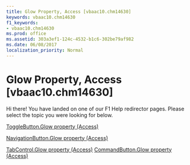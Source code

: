 ```yaml
---
title: Glow Property, Access [vbaac10.chm14630]
keywords: vbaac10.chm14630
f1_keywords:
- vbaac10.chm14630
ms.prod: office
ms.assetid: 303a3ef1-124c-4532-b1c6-302be79af982
ms.date: 06/08/2017
localization_priority: Normal
---
```



# Glow Property, Access [vbaac10.chm14630]

Hi there! You have landed on one of our F1 Help redirector pages. Please select the topic you were looking for below.

[ToggleButton.Glow property (Access)](http://msdn.microsoft.com/library/f279f51c-11f7-de6c-0f47-369e9b5cb3a6%28Office.15%29.aspx)

[NavigationButton.Glow property (Access)](http://msdn.microsoft.com/library/d1123b17-2ee3-626f-d746-a4b0d287c3f6%28Office.15%29.aspx)

[TabControl.Glow property (Access)](http://msdn.microsoft.com/library/e3ee6d6c-4cca-1555-14e2-a512c8520855%28Office.15%29.aspx)
[CommandButton.Glow property (Access)](http://msdn.microsoft.com/library/e6c147b4-c378-90bd-7132-f44021994ecd%28Office.15%29.aspx)

